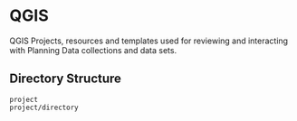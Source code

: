 # QGIS
QGIS Projects, resources and templates used for reviewing and interacting with Planning Data collections and data sets.

## Directory Structure 

```
project
project/directory
````
